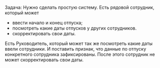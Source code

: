 Задача:
Нужно сделать простую систему.
Есть рядовой сотрудник, который может
- ввести начало и конец отпуска;
- посмотреть какие даты отпусков у других сотрудников.
- скорректировать свои даты.

Есть Руководитель, который может так же посмотреть какие даты ввели сотрудники. И поставить
признак, что данные по отпуску конкретного сотрудника зафиксированы.
После этого сотрудник не может скорректировать свои даты.
